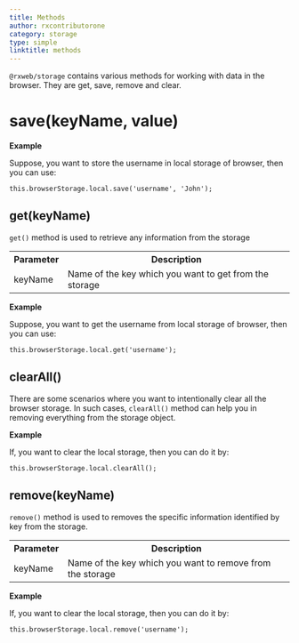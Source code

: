 ```yaml
---
title: Methods
author: rxcontributorone
category: storage
type: simple
linktitle: methods
---
```


`@rxweb/storage` contains various methods for working with data in the browser.  They are get, save, remove and clear.

# save(keyName, value)

**Example**

Suppose, you want to store the username in local storage of browser, then you can use:

```
this.browserStorage.local.save('username', 'John');
```

## get(keyName)

`get()` method is used to retrieve any information from the storage 

<table class="table table-bordered">
<tr><th>Parameter</th><th>Description</th></tr>
<tr><td>keyName</td><td>Name of the key which you want to get from the storage</td></tr>
</table>

**Example**

Suppose, you want to get the username from local storage of browser, then you can use:

```
this.browserStorage.local.get('username');
```

## clearAll()

There are some scenarios where you want to intentionally clear all the browser storage. In such cases, `clearAll()` method can help you in removing everything from the storage object.

**Example**

If, you want to clear the local storage, then you can do it by:

```
this.browserStorage.local.clearAll();
```

## remove(keyName)

`remove()` method is used to removes the specific information identified by key from the storage.

<table class="table table-bordered">
<tr><th>Parameter</th><th>Description</th></tr>
<tr><td>keyName</td><td>Name of  the key which you want to remove from the storage</td></tr>
</table>

**Example**

If, you want to clear the local storage, then you can do it by:

```
this.browserStorage.local.remove('username');
```

